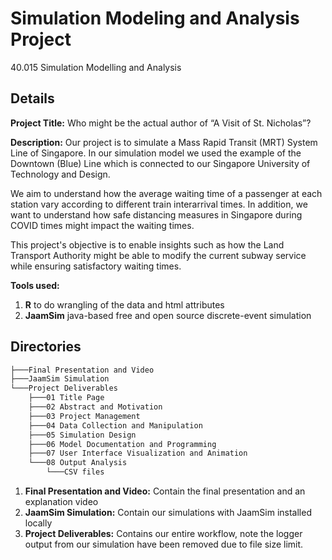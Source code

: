 # Simulation Modeling and Analysis Project
40.015 Simulation Modelling and Analysis

## Details
**Project Title:** Who might be the actual author of “A Visit of St. Nicholas”?

**Description:** Our project is to simulate a Mass Rapid Transit (MRT) System Line of Singapore. In our simulation model we used the example of the Downtown (Blue) Line which is connected to our Singapore University of Technology and Design. 

We aim to understand how the average waiting time of a passenger at each station vary according to different train interarrival times. In addition, we want to understand how safe distancing measures in Singapore during COVID times might impact the waiting times. 

This project's objective is to enable insights such as how the Land Transport Authority might be able to modify the current subway service while ensuring satisfactory waiting times.


**Tools used:**
1. **R** to do wrangling of the data and html attributes
2. **JaamSim** java-based free and open source discrete-event simulation

## Directories
```bash
├───Final Presentation and Video
├───JaamSim Simulation
└───Project Deliverables
    ├───01 Title Page
    ├───02 Abstract and Motivation
    ├───03 Project Management
    ├───04 Data Collection and Manipulation
    ├───05 Simulation Design
    ├───06 Model Documentation and Programming
    ├───07 User Interface Visualization and Animation
    └───08 Output Analysis
        └───CSV files
```

1. **Final Presentation and Video:** Contain the final presentation and an explanation video
2. **JaamSim Simulation:** Contain our simulations with JaamSim installed locally
3. **Project Deliverables:** Contains our entire workflow, note the logger output from our simulation have been removed due to file size limit.
